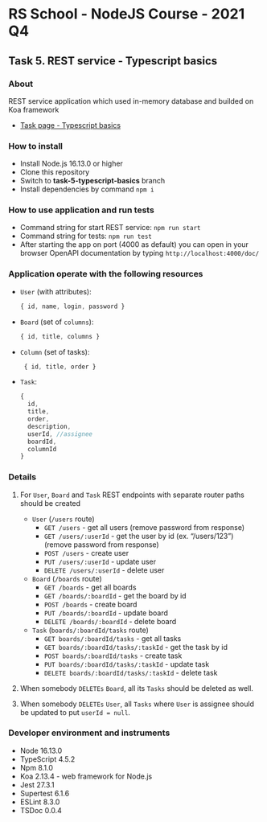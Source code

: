 # RS School - NodeJS Course - 2021 Q4

## Task 5. REST service - Typescript basics

### About
REST service application which used in-memory database and builded on Koa framework
- [Task page - Typescript basics](https://github.com/rolling-scopes-school/basic-nodejs-course/blob/master/descriptions/typescript-basics.md)

### How to install
- Install Node.js 16.13.0 or higher
- Clone this repository
- Switch to **task-5-typescript-basics** branch
- Install dependencies by command `npm i`

### How to use application and run tests
- Command string for start REST service: `npm run start`
- Command string for tests: `npm run test`
- After starting the app on port (4000 as default) you can open in your browser OpenAPI documentation by typing `http://localhost:4000/doc/`

### Application operate with the following resources

- `User` (with attributes):
  ```javascript
  { id, name, login, password }
  ```
- `Board` (set of `columns`):
  ```javascript
  { id, title, columns }
  ```
- `Column` (set of tasks):
  ```javascript
   { id, title, order }
  ```
- `Task`:
  ```javascript
  {
    id,
    title,
    order,
    description,
    userId, //assignee
    boardId,
    columnId
  }
  ```

### Details

1. For `User`, `Board` and `Task` REST endpoints with separate router paths should be created
    * `User` (`/users` route)
      * `GET /users` - get all users (remove password from response)
      * `GET /users/:userId` - get the user by id (ex. “/users/123”) (remove password from response)
      * `POST /users` - create user
      * `PUT /users/:userId` - update user
      * `DELETE /users/:userId` - delete user
    * `Board` (`/boards` route)
      * `GET /boards` - get all boards
      * `GET /boards/:boardId` - get the board by id
      * `POST /boards` - create board
      * `PUT /boards/:boardId` - update board
      * `DELETE /boards/:boardId` - delete board
    * `Task` (`boards/:boardId/tasks` route)
      * `GET boards/:boardId/tasks` - get all tasks
      * `GET boards/:boardId/tasks/:taskId` - get the task by id
      * `POST boards/:boardId/tasks` - create task
      * `PUT boards/:boardId/tasks/:taskId` - update task
      * `DELETE boards/:boardId/tasks/:taskId` - delete task

2. When somebody `DELETEs` `Board`, all its `Tasks` should be deleted as well.

3. When somebody `DELETEs` `User`, all `Tasks` where `User` is assignee should be updated to put `userId = null`.

### Developer environment and instruments
- Node 16.13.0
- TypeScript 4.5.2
- Npm 8.1.0
- Koa 2.13.4 - web framework for Node.js
- Jest 27.3.1
- Supertest 6.1.6
- ESLint 8.3.0
- TSDoc 0.0.4